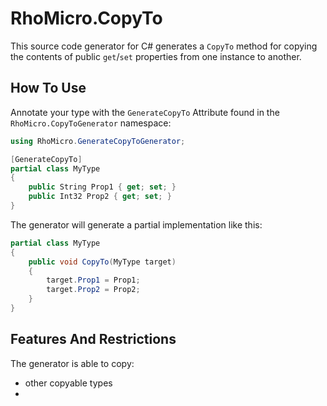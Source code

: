 # RhoMicro.CopyTo

This source code generator for C# generates a `CopyTo` method for copying the contents of public `get`/`set` properties from one instance to another.

## How To Use

Annotate your type with the `GenerateCopyTo` Attribute found in the `RhoMicro.CopyToGenerator` namespace:

```cs
using RhoMicro.GenerateCopyToGenerator;

[GenerateCopyTo]
partial class MyType
{
    public String Prop1 { get; set; }
    public Int32 Prop2 { get; set; }
}
```

The generator will generate a partial implementation like this:
```cs
partial class MyType
{
    public void CopyTo(MyType target)
    {
        target.Prop1 = Prop1;
        target.Prop2 = Prop2;
    }
}
```

## Features And Restrictions

The generator is able to copy:
- other copyable types
- 